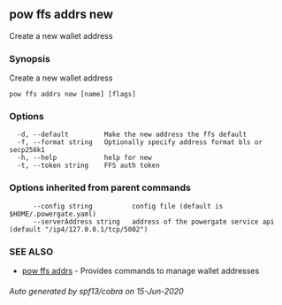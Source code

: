 ## pow ffs addrs new

Create a new wallet address

### Synopsis

Create a new wallet address

```
pow ffs addrs new [name] [flags]
```

### Options

```
  -d, --default         Make the new address the ffs default
  -f, --format string   Optionally specify address format bls or secp256k1
  -h, --help            help for new
  -t, --token string    FFS auth token
```

### Options inherited from parent commands

```
      --config string          config file (default is $HOME/.powergate.yaml)
      --serverAddress string   address of the powergate service api (default "/ip4/127.0.0.1/tcp/5002")
```

### SEE ALSO

* [pow ffs addrs](pow_ffs_addrs.md)	 - Provides commands to manage wallet addresses

###### Auto generated by spf13/cobra on 15-Jun-2020
